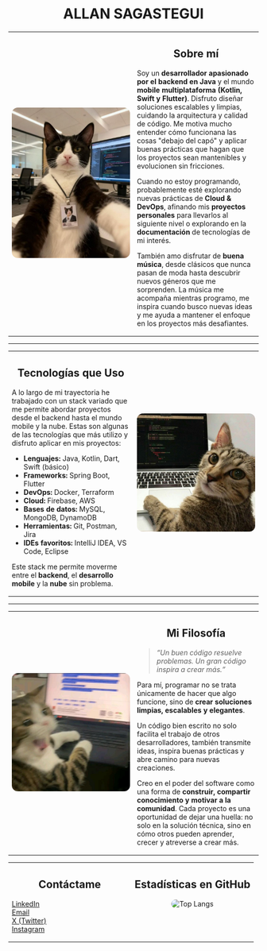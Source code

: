 <div align="center">

# ALLAN SAGASTEGUI

</div>  

<table>
  <tr>
    <td width="50%">
      <img src="/assets/img_sobre_mi.jpeg" alt="Sobre mí" style="width:100%; border-radius:12px;">
    </td>
    <td width="50%">
      <h2 align="center">Sobre mí</h2>
      <p>
        Soy un <strong>desarrollador apasionado por el backend en Java</strong> y el mundo 
        <strong>mobile multiplataforma (Kotlin, Swift y Flutter)</strong>.  
        Disfruto diseñar soluciones escalables y limpias, cuidando la arquitectura y calidad de código. Me motiva mucho entender cómo funcionana las cosas "debajo del capó" y aplicar buenas prácticas que hagan que los proyectos sean mantenibles y evolucionen sin fricciones. 
      </p>
      <p>
        Cuando no estoy programando, probablemente esté explorando nuevas prácticas de 
        <strong>Cloud & DevOps</strong>, afinando mis <strong>proyectos personales</strong> para llevarlos al siguiente nivel o explorando en la <strong>documentación</strong> de tecnologías de mi interés.
      </p>
      <p>
        También amo disfrutar de <strong>buena música</strong>, desde clásicos que nunca pasan de moda hasta descubrir nuevos géneros que me sorprenden. 
        La música me acompaña mientras programo, me inspira cuando busco nuevas ideas y me ayuda a mantener el enfoque en los proyectos más desafiantes.
      </p>
    </td>
  </tr>
</table>

---

<table>
  <tr>
    <td width="50%">
      <h2 align="center">Tecnologías que Uso</h2>
      <p>
        A lo largo de mi trayectoria he trabajado con un stack variado que me permite abordar 
        proyectos desde el backend hasta el mundo mobile y la nube. Estas son algunas de las 
        tecnologías que más utilizo y disfruto aplicar en mis proyectos:
      </p>
      <ul>
        <li><strong>Lenguajes:</strong> Java, Kotlin, Dart, Swift (básico)</li>
        <li><strong>Frameworks:</strong> Spring Boot, Flutter</li>
        <li><strong>DevOps:</strong> Docker, Terraform</li>
        <li><strong>Cloud:</strong> Firebase, AWS</li>
        <li><strong>Bases de datos:</strong> MySQL, MongoDB, DynamoDB</li>
        <li><strong>Herramientas:</strong> Git, Postman, Jira</li>
        <li><strong>IDEs favoritos:</strong> IntelliJ IDEA, VS Code, Eclipse</li>
      </ul>
      <p>
        Este stack me permite moverme entre el <strong>backend</strong>, el 
        <strong>desarrollo mobile</strong> y la <strong>nube</strong> sin problema.
      </p>
    </td>
    <td width="50%">
      <img src="/assets/img_tecnologias.jpeg" alt="Tecnologías" style="width:100%; border-radius:12px;">
    </td>
  </tr>
</table>

---

<table>
  <tr>
    <td width="50%">
      <img src="/assets/img_filosofia.jpeg" alt="Mi Filosofía" style="width:100%; border-radius:12px;">
    </td>
    <td width="50%">
      <h2 align="center">Mi Filosofía</h2>
      <blockquote>
        <p><em>“Un buen código resuelve problemas.  
        Un gran código inspira a crear más.”</em></p>
      </blockquote>
      <p>
        Para mí, programar no se trata únicamente de hacer que algo funcione,  
        sino de <strong>crear soluciones limpias, escalables y elegantes</strong>.  
      </p>
      <p>
        Un código bien escrito no solo facilita el trabajo de otros desarrolladores,  
        también transmite ideas, inspira buenas prácticas y abre camino para nuevas creaciones.
      </p>
      <p>
        Creo en el poder del software como una forma de <strong>construir, compartir conocimiento y motivar a la comunidad</strong>.  
        Cada proyecto es una oportunidad de dejar una huella: no solo en la solución técnica,  
        sino en cómo otros pueden aprender, crecer y atreverse a crear más. 
      </p>
    </td>
  </tr>
</table>

<table>
  <tr>
    <td width="50%" valign="top">
      <h2 align="center">Contáctame</h2>
      <p>
        <a href="https://www.linkedin.com/in/allan-sagastegui">LinkedIn</a> <br>
        <a href="mailto:sagasteguiherradaa@gmail.com">Email</a> <br>
        <a href="https://x.com/AllxnSxh?t=bLNPo7xBI6CgFVNz5fjgFg&s=08">X (Twitter)</a> <br>
        <a href="https://www.instagram.com/_ask.dev/">Instagram</a>
      </p>
    </td>
    <td width="50%" align="center" valign="top">
      <h2>Estadísticas en GitHub</h2>
      <img src="https://github-readme-stats.vercel.app/api/top-langs/?username=AllanSagastegui&layout=compact&theme=tokyonight&hide_border=true" alt="Top Langs" style="width:100%; border-radius:12px;"/><br>
    </td>
  </tr>
</table>
